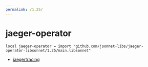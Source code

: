 ```yaml
---
permalink: /1.25/
---
```


# jaeger-operator

```jsonnet
local jaeger-operator = import "github.com/jsonnet-libs/jaeger-operator-libsonnet/1.25/main.libsonnet"
```



* [jaegertracing](jaegertracing/index.md)